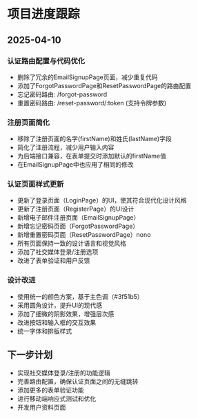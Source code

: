 # 项目进度跟踪

## 2025-04-10

### 认证路由配置与代码优化
- 删除了冗余的EmailSignupPage页面，减少重复代码
- 添加了ForgotPasswordPage和ResetPasswordPage的路由配置
- 忘记密码路由: /forgot-password
- 重置密码路由: /reset-password/:token (支持令牌参数)

### 注册页面简化
- 移除了注册页面的名字(firstName)和姓氏(lastName)字段
- 简化了注册流程，减少用户输入内容
- 为后端接口兼容，在表单提交时添加默认的firstName值
- 在EmailSignupPage中也应用了相同的修改

### 认证页面样式更新
- 更新了登录页面（LoginPage）的UI，使其符合现代化设计风格
- 更新了注册页面（RegisterPage）的UI设计
- 新增电子邮件注册页面（EmailSignupPage）
- 新增忘记密码页面（ForgotPasswordPage）
- 新增重置密码页面（ResetPasswordPage）nono
- 所有页面保持一致的设计语言和视觉风格
- 添加了社交媒体登录/注册选项
- 改进了表单验证和用户反馈

### 设计改进
- 使用统一的颜色方案，基于主色调（#3f51b5）
- 采用圆角设计，提升UI的现代感
- 添加了细微的阴影效果，增强层次感
- 改进按钮和输入框的交互效果
- 统一字体和排版样式

## 下一步计划
- 实现社交媒体登录/注册的功能逻辑
- 完善路由配置，确保认证页面之间的无缝跳转
- 添加更多的表单验证功能
- 进行移动端响应式测试和优化
- 开发用户资料页面 